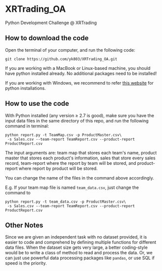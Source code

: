 # XRTrading_OA
Python Development Challenge @ XRTrading

## How to download the code

Open the terminal of your computer, and run the following code:

```
git clone https://github.com/yk803/XRTrading_OA.git
```

If you are working with a MacBook or Linux-based machine, you should have python installed already. No additional packages need to be installed!

If you are working with Windows, we recommend to refer [this website](https://www.python.org/downloads/windows/) for python installations.

## How to use the code

With Python installed (any version $\ge$ 2.7 is good), make sure you have the input data files in the same directory of this repo, and run the following command in terminal:

```
python report.py -t TeamMap.csv -p ProductMaster.csv\
 -s Sales.csv --team-report TeamReport.csv --product-report ProductReport.csv
```

The input arguments are: team map that stores each team's name, product master that stores each product's information, sales that store every sales record, team-report where the report by team will be stored, and product-report where report by product will be stored.

You can change the name of the files in the command above accordingly. 

E.g. If your team map file is named `team_data.csv`, just change the command to

```
python report.py -t team_data.csv -p ProductMaster.csv\
 -s Sales.csv --team-report TeamReport.csv --product-report ProductReport.csv
```

## Other Notes

Since we are given an independent task with no dataset provided, it is easier to code and comprehend by defining multiple functions for different data files. When the dataset size gets very large, a better coding-style would be to write a class of method to read and process the data. Or, we can just use powerful data processing packages like `pandas`, or use SQL if speed is the priority.
